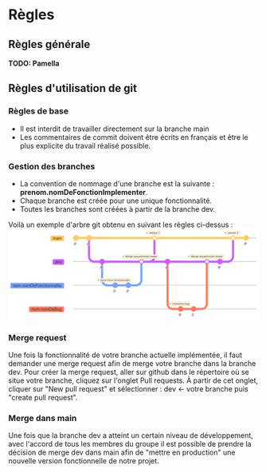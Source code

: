 # Règles

## Règles générale
**TODO: Pamella**

## Règles d'utilisation de git

### Règles de base 

- Il est interdit de travailler directement sur la branche main
- Les commentaires de commit doivent être écrits en français et être le plus explicite du travail réalisé possible.

### Gestion des branches

- La convention de nommage d'une branche est la suivante : **prenom.nomDeFonctionImplementer**.
- Chaque branche est créée pour une unique fonctionnalité.
- Toutes les branches sont créées à partir de la branche dev.

Voilà un exemple d'arbre git obtenu en suivant les règles ci-dessus :
![alt text](https://github.com/2024-2025-ECOM-INFO5-G03/Docs/blob/main/Gestion%20projet/arbre_git.png?raw=true)

### Merge request

Une fois la fonctionnalité de votre branche actuelle implémentée, il faut demander une merge request afin de merge votre branche dans la branche dev.
Pour créer la merge request, aller sur github dans le répertoire où se situe votre branche, cliquez sur l'onglet Pull requests. À partir de cet onglet, cliquer sur "New pull request" et sélectionner :
dev <- votre branche puis "create pull request".

### Merge dans main

Une fois que la branche dev a atteint un certain niveau de développement, avec l'accord de tous les membres du groupe il est possible de prendre la décision de merge dev dans main afin de "mettre en production" une nouvelle version fonctionnelle de notre projet.
